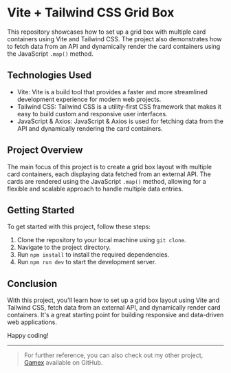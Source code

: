 # Vite + Tailwind CSS Grid Box

This repository showcases how to set up a grid box with multiple card containers using Vite and Tailwind CSS. The project also demonstrates how to fetch data from an API and dynamically render the card containers using the JavaScript `.map()` method.

## Technologies Used

- Vite: Vite is a build tool that provides a faster and more streamlined development experience for modern web projects.
- Tailwind CSS: Tailwind CSS is a utility-first CSS framework that makes it easy to build custom and responsive user interfaces.
- JavaScript & Axios: JavaScript & Axios is used for fetching data from the API and dynamically rendering the card containers.

## Project Overview

The main focus of this project is to create a grid box layout with multiple card containers, each displaying data fetched from an external API. The cards are rendered using the JavaScript `.map()` method, allowing for a flexible and scalable approach to handle multiple data entries.

## Getting Started

To get started with this project, follow these steps:

1. Clone the repository to your local machine using `git clone`.
2. Navigate to the project directory.
3. Run `npm install` to install the required dependencies.
4. Run `npm run dev` to start the development server.

## Conclusion

With this project, you'll learn how to set up a grid box layout using Vite and Tailwind CSS, fetch data from an external API, and dynamically render card containers. It's a great starting point for building responsive and data-driven web applications.

Happy coding!

---

> For further reference, you can also check out my other project, [Gamex](https://github.com/JustenMX/gamex) available on GitHub.
